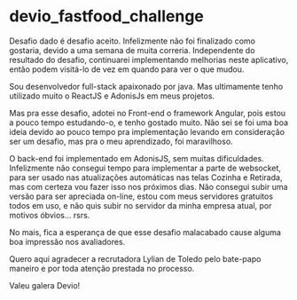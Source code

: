 # devio_fastfood_challenge

Desafio dado é desafio aceito. Infelizmente não foi finalizado como gostaria, devido a uma semana de muita correria. Independente do resultado do desafio, continuarei implementando melhorias neste aplicativo, então podem visitá-lo de vez em quando para ver o que mudou. 

Sou desenvolvedor full-stack apaixonado por java. Mas ultimamente tenho utilizado muito o ReactJS e AdonisJs em meus projetos.

Mas pra esse desafio, adotei no Front-end o framework Angular, pois estou a pouco tempo estudando-o, e tenho gostado muito. Não sei se foi uma boa ideia devido ao pouco tempo pra implementação levando em consideração ser um desafio, mas pra o meu aprendizado, foi maravilhoso.

O back-end foi implementado em AdonisJS, sem muitas dificuldades. Infelizmente não consegui tempo para implementar a parte de websocket, para ser usado nas atualizações automáticas nas telas Cozinha e Retirada, mas com certeza vou fazer isso nos próximos dias. Não consegui subir uma versão para ser apreciada on-line, estou com meus servidores gratuitos todos em uso, e não quis subir no servidor da minha empresa atual, por motivos óbvios... rsrs.

No mais, fica a esperança de que esse desafio malacabado cause alguma boa impressão nos avaliadores.

Quero aqui agradecer a recrutadora Lylian de Toledo pelo bate-papo maneiro e por toda atenção prestada no processo.

Valeu galera Devio!
